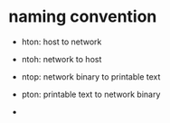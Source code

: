 # naming convention

- hton: host to network
- ntoh: network to host

- ntop: network binary to printable text
- pton: printable text to network binary
- 